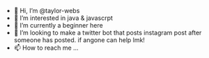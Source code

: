 - 👋 Hi, I’m @taylor-webs
- 👀 I’m interested in java & javascrpt
- 🌱 I’m currently a beginner here
- 💞️ I’m looking to make a twitter bot that posts instagram post after someone has posted. if angone can help lmk!
- 📫 How to reach me ...

<!---
taylor-webs/taylor-webs is a ✨ special ✨ repository because its `README.md` (this file) appears on your GitHub profile.
You can click the Preview link to take a look at your changes.
--->
